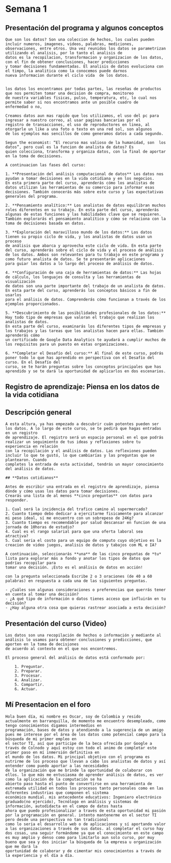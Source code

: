 # Semana 1

## Presentación del programa y algunos conceptos

    Que son los datos? Son una coleccion de hechos, los cuales pueden incluir numeros, imagenes, videos, palabras, mediciones,
    observaciones, entre otros. Una vez reunidos los datos se parametrizan utilizando el analisis, por lo tanto el analisis de
    datos es la recopilacion, transformacion y organizacion de los datos, con el fin de obtener conclusiones, hacer predicciones
    y tomar decisiones fundamentadas. El analisis de datos evoluciona con el timpo, la analitica como la conocemos puede darnos
    nueva informacion durante el ciclo vida  de los datos.


    los datos los encontramos por todas partes, las reseñas de productos que nos permiten tomar una decision de compra, monitoreo
    de nuestra variables fisicas, pulso, temperatura, etc, lo cual nos permite saber si nos encontramos ante un posible cuadro de
    enfermedad o no,

    Creamos datos aun mas rapido que los utilizamos, el uso del pc para ingresar a nuestro correo, al usar paginas bancarias por el
    registro de transacciones, el uso de reproductores en linea, al otorgarle un like a una foto o texto en una red sol, son algunos
    de los ejemplos mas sencillos de como generamos datos a cada segundo.

    Segun the economist: “El recurso mas valioso de la humanidad, son  los datos”, pero cual es la funcion de analista de datos? Es
    quien colecciona, transforma y organiza datos, con la final de aportar en la toma de decisiones.

    A continuacion las fases del curso:

    1. **Presentación del análisis computacional de datos** Los datos nos ayudan a tomar decisiones en la vida cotidiana y en los negocios.
    En esta primera parte del curso, aprenderás cómo los analistas de datos utilizan las herramientas de su comercio para informar esas
    decisiones. También conocerás más sobre este curso y las expectativas generales del programa.
    
    2. **Pensamiento analítico:** Los analistas de datos equilibran muchos roles diferentes en su trabajo. En esta parte del curso, aprenderás
    algunas de estas funciones y las habilidades clave que se requieren. También explorarás el pensamiento analítico y cómo se relaciona con la
    toma de decisiones basada en datos.
    
    3. **Exploración del maravilloso mundo de los datos:** Los datos tienen su propio ciclo de vida, y los analistas de datos usan un proceso
    de análisis que abarca y aprovecha este ciclo de vida. En esta parte del curso, aprenderás sobre el ciclo de vida y el proceso de análisis
    de los datos. Ambos son relevantes para tu trabajo en este programa y como futuro analista de datos. Se te presentarán aplicaciones
    para guiar los datos a lo largo del proceso de análisis de datos.
    
    4. **Configuración de una caja de herramientas de datos:** Las hojas de cálculo, los lenguajes de consulta y las herramientas de visualización
    de datos son una parte importante del trabajo de un analista de datos. En esta parte del curso, aprenderás los conceptos básicos a fin de usarlos
    para el análisis de datos. Comprenderás cómo funcionan a través de los ejemplos proporcionados.
    
    5. **Descubrimiento de las posibilidades profesionales de los datos:** Hay todo tipo de empresas que valoran el trabajo que realizan los analistas de datos.
    En esta parte del curso, examinarás los diferentes tipos de empresas y los trabajos y las tareas que los analistas hacen para ellas. También aprenderás cómo
    un certificado de Google Data Analytics te ayudará a cumplir muchos de los requisitos para un puesto en estas organizaciones.
    
    6. **Completar el Desafío del curso:** Al final de este curso, podrás poner todo lo que has aprendido en perspectiva con el Desafío del curso. En el Desafío del
    curso, se te harán preguntas sobre los conceptos principales que has aprendido y se te dará la oportunidad de aplicarlos en dos escenarios.

## Registro de aprendizaje: Piensa en los datos de la vida cotidiana

## Descripción general

    A esta altura, ya has empezado a descubrir cuán potentes pueden ser los datos. A lo largo de este curso, se te pedirá que hagas entradas en un registro
    de aprendizaje. El registro será un espacio personal en el que podrás realizar un seguimiento de tus ideas y reflexiones sobre tu experiencia en relación
    con la recopilación y el análisis de datos. Las reflexiones pueden incluir lo que te gustó, lo que cambiarías y las preguntas que se plantearon. Cuando
    completes la entrada de esta actividad, tendrás un mayor conocimiento del análisis de datos.
    
    ## **Datos cotidianos**
    
    Antes de escribir una entrada en el registro de aprendizaje, piensa dónde y cómo usas los datos para tomar decisiones.
    Crearás una lista de al menos **cinco preguntas** con datos para responder.
    
    1. Cual será la incidencia del trafico camino al supermercado?
    2. Cuanto tiempo debo dedicar a ejercitarme fisicamente para alcanzar mi peso ideal, sí me encuentro con un sobrepeso de 24Kg?
    3. Cuanto tiempo es recomendable por salud descansar en funcion de una jornada de 10horas de estudio?
    4. Cual es el rango salarial para que una oferta laboral sea atractiva?
    5. Cual seria el costo para un equipo de computo cuyo objetivo es la creacion de video juegos, analisis de datos y tabajos com ML e IA?
    
    A continuación, seleccionarás **una** de las cinco preguntas de *tu* lista para explorar más a fondo y anotar los tipos de datos que podrías recopilar para
    tomar una decisión. ¡Esto es el análisis de datos en acción!
    
    con la pregunta seleccionada Escribe 2 o 3 oraciones (de 40 a 60 palabras) en respuesta a cada una de las siguientes preguntas.
    
    - ¿Cuáles son algunas consideraciones o preferencias que querrás tener en cuenta al tomar una decisión?
    - ¿A qué tipo de información o datos tienes acceso que influirán en tu decisión?
    - ¿Hay alguna otra cosa que quieras rastrear asociada a esta decisión?

## Presentación del curso (Video)

    Los datos son una recopilación de hechos o información y mediante al análisis lo usamos para obtener conclusiones y predicciones, que aporten en la toma de decisiones
    de acuerdo al contexto en el que nos encontremos.

    El proceso general del análisis de datos está conformado por:

        1. Preguntar.
        2. Preparar.
        3. Procesar.
        4. Analizar.
        5. Compartir.
        6. Actuar.

## Mí Presentacion en el foro

    Hola buen día, mi nombre es Oscar, soy de Colombia y resido actualmente en barranquilla, de momento me encuentro desempleado, como tengo conocimientos digamos intermedios en
    programación, bases de datos y atendiendo a la sugerencia de un amigo pues me interese por el área de los datos como potencial campo para la búsqueda de mi primer empleo en
    el sector TI, así que participe de la beca ofrecida por Google a través de Colnodo y aquí estoy con todo el animo de completar este primer paso en mí inmersión definitiva en
    el mundo de los datos. Mi principal objetivo con el programa es nutrirme de los proceso que llevan a cabo los analistas de datos y así entender como puedo aportar a las necesidades
    de la organización que me brinde la oportunidad de colaborar con ellos. lo que más me entusiasma de aprender análisis de datos, es ver como la aplicación de la computación se ha
    abierto paso hasta el punto de convertirse en una herramienta de extremada utilidad en todos los procesos tanto personales como en las diferentes industrias que componen el sistema
    económico mundial. mis antecedente educativos: Ingeniero electrónico graduado(no ejercido), Tecnólogo en análisis y sistemas de información, autodidacta en el campo de datos hasta
    ahora que puedo profesionalizar a través de esta oportunidad mi pasión por la programación en general. intento mantenerme en el sector TI pero desde una perspectiva no tan tradicional
    como lo seria el desarrollo web o de aplicaciones y sí aportando valor a las organizaciones a través de sus datos. al completar el curso hay dos cosas, una seguir formándome ya que el conocimiento en este campo es muy amplio y denso como para limitarlo aun solo curso, por muy bueno que sea y dos iniciar la búsqueda de la empresa u organización que me dará la
    oportunidad de colaborar y de cimentar mis conocimientos a través de la experiencia y el día a día.

